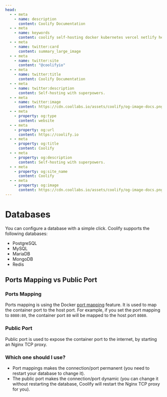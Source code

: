 ```yaml
---
head:
  - - meta
    - name: description
      content: Coolify Documentation
  - - meta
    - name: keywords
      content: coolify self-hosting docker kubernetes vercel netlify heroku render digitalocean aws gcp azure
  - - meta
    - name: twitter:card
      content: summary_large_image
  - - meta
    - name: twitter:site
      content: "@coolifyio"
  - - meta
    - name: twitter:title
      content: Coolify Documentation
  - - meta
    - name: twitter:description
      content: Self-hosting with superpowers.
  - - meta
    - name: twitter:image
      content: https://cdn.coollabs.io/assets/coolify/og-image-docs.png
  - - meta
    - property: og:type
      content: website
  - - meta
    - property: og:url
      content: https://coolify.io
  - - meta
    - property: og:title
      content: Coolify
  - - meta
    - property: og:description
      content: Self-hosting with superpowers.
  - - meta
    - property: og:site_name
      content: Coolify
  - - meta
    - property: og:image
      content: https://cdn.coollabs.io/assets/coolify/og-image-docs.png
---
```


# Databases

You can configure a database with a simple click. Coolify supports the following databases:

- PostgreSQL
- MySQL
- MariaDB
- MongoDB
- Redis

## Ports Mapping vs Public Port

### Ports Mapping
Ports mapping is using the Docker [port mapping](https://docs.docker.com/network/#published-ports) feature. It is used to map the container port to the host port. For example, if you set the port mapping to `8080:80`, the container port `80` will be mapped to the host port `8080`.

### Public Port
Public port is used to expose the container port to the internet, by starting an Nginx TCP proxy.


### Which one should I use?
- Port mappings makes the connection/port permanent (you need to restart your database to change it).
- The public port makes the connection/port dynamic (you can change it without restarting the database, Coolify will restart the Nginx TCP proxy for you).
